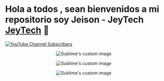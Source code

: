 # Hola a todos , sean bienvenidos a mi repositorio  soy Jeison - JeyTech [JeyTech][youtube] 👋

[![YouTube Channel Subscribers](https://img.shields.io/youtube/channel/subscribers/UCNErMFOj7AVGZxYlSPaWw8g?logo=youtube&logoColor=red&style=for-the-badge)][youtube]


<p align="center">
  <img src="https://user-images.githubusercontent.com/91108144/226403090-afb5dba1-b770-4170-af64-1c871c4087ee.gif" alt="Sublime's custom image"/>
</p>

<p align="center">
  <img src="https://user-images.githubusercontent.com/91108144/226403279-7a9bfaf8-d9f7-4b16-935f-e7331f0a1a04.gif" alt="Sublime's custom image"/>
</p>
<p align="center">
  <img src="https://user-images.githubusercontent.com/91108144/226403441-ad5b159e-882e-401a-bf69-3bd4a87f005e.gif" alt="Sublime's custom image"/>
</p>



[youtube]:https://www.youtube.com/@JeyTech_CM
